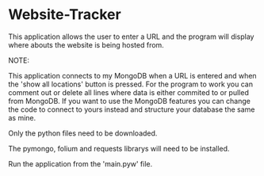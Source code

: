 # Website-Tracker
This application allows the user to enter a URL and the program will display where abouts the website is being hosted from.

NOTE:

This application connects to my MongoDB when a URL is entered and when the 'show all locations' button is pressed. For the program to work you can comment out or delete all lines where data is either commited to or pulled from MongoDB. If you want to use the MongoDB features you can change the code to connect to yours instead and structure your database the same as mine.

Only the python files need to be downloaded.

The pymongo, folium and requests librarys will need to be installed.

Run the application from the 'main.pyw' file.
